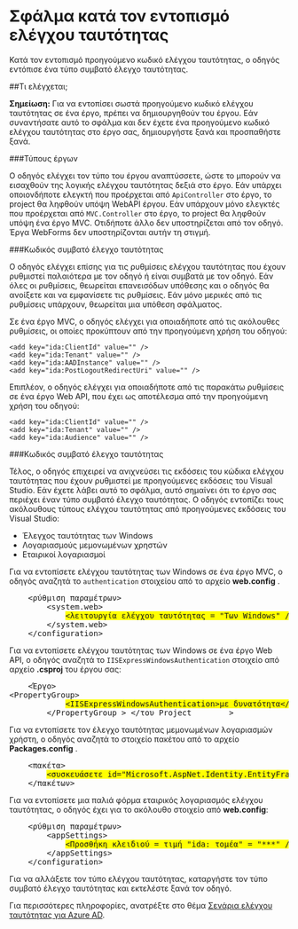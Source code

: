 <properties 
    pageTitle="Σφάλμα κατά τον εντοπισμό ελέγχου ταυτότητας" 
    description="Ο Οδηγός σύνδεσης υπηρεσίας καταλόγου active directory εντόπισε έναν τύπο συμβατό έλεγχο ταυτότητας" 
    services="active-directory" 
    documentationCenter="" 
    authors="TomArcher" 
    manager="douge" 
    editor=""/>
  
<tags 
    ms.service="active-directory" 
    ms.workload="web" 
    ms.tgt_pltfrm="vs-getting-started" 
    ms.devlang="na" 
    ms.topic="article" 
    ms.date="08/15/2016" 
    ms.author="tarcher"/>

# <a name="error-during-authentication-detection"></a>Σφάλμα κατά τον εντοπισμό ελέγχου ταυτότητας

Κατά τον εντοπισμό προηγούμενο κωδικό ελέγχου ταυτότητας, ο οδηγός εντόπισε ένα τύπο συμβατό έλεγχο ταυτότητας.   

##<a name="what-is-being-checked"></a>Τι ελέγχεται;

**Σημείωση:** Για να εντοπίσει σωστά προηγούμενο κωδικό ελέγχου ταυτότητας σε ένα έργο, πρέπει να δημιουργηθούν του έργου.  Εάν συναντήσατε αυτό το σφάλμα και δεν έχετε ένα προηγούμενο κωδικό ελέγχου ταυτότητας στο έργο σας, δημιουργήστε ξανά και προσπαθήστε ξανά.

###<a name="project-types"></a>Τύπους έργων

Ο οδηγός ελέγχει τον τύπο του έργου αναπτύσσετε, ώστε το μπορούν να εισαχθούν της λογικής ελέγχου ταυτότητας δεξιά στο έργο.  Εάν υπάρχει οποιονδήποτε ελεγκτή που προέρχεται από `ApiController` στο έργο, το project θα ληφθούν υπόψη WebAPI έργου.  Εάν υπάρχουν μόνο ελεγκτές που προέρχεται από `MVC.Controller` στο έργο, το project θα ληφθούν υπόψη ένα έργο MVC.  Οτιδήποτε άλλο δεν υποστηρίζεται από τον οδηγό.  Έργα WebForms δεν υποστηρίζονται αυτήν τη στιγμή.

###<a name="compatible-authentication-code"></a>Κωδικός συμβατό έλεγχο ταυτότητας

Ο οδηγός ελέγχει επίσης για τις ρυθμίσεις ελέγχου ταυτότητας που έχουν ρυθμιστεί παλαιότερα με τον οδηγό ή είναι συμβατά με τον οδηγό.  Εάν όλες οι ρυθμίσεις, θεωρείται επανεισόδων υπόθεσης και ο οδηγός θα ανοίξετε και να εμφανίσετε τις ρυθμίσεις.  Εάν μόνο μερικές από τις ρυθμίσεις υπάρχουν, θεωρείται μια υπόθεση σφάλματος.

Σε ένα έργο MVC, ο οδηγός ελέγχει για οποιαδήποτε από τις ακόλουθες ρυθμίσεις, οι οποίες προκύπτουν από την προηγούμενη χρήση του οδηγού:

    <add key="ida:ClientId" value="" />
    <add key="ida:Tenant" value="" />
    <add key="ida:AADInstance" value="" />
    <add key="ida:PostLogoutRedirectUri" value="" />

Επιπλέον, ο οδηγός ελέγχει για οποιαδήποτε από τις παρακάτω ρυθμίσεις σε ένα έργο Web API, που έχει ως αποτέλεσμα από την προηγούμενη χρήση του οδηγού:

    <add key="ida:ClientId" value="" />
    <add key="ida:Tenant" value="" />
    <add key="ida:Audience" value="" />

###<a name="incompatible-authentication-code"></a>Κωδικός συμβατό έλεγχο ταυτότητας

Τέλος, ο οδηγός επιχειρεί να ανιχνεύσει τις εκδόσεις του κώδικα ελέγχου ταυτότητας που έχουν ρυθμιστεί με προηγούμενες εκδόσεις του Visual Studio. Εάν έχετε λάβει αυτό το σφάλμα, αυτό σημαίνει ότι το έργο σας περιέχει έναν τύπο συμβατό έλεγχο ταυτότητας. Ο οδηγός εντοπίζει τους ακόλουθους τύπους ελέγχου ταυτότητας από προηγούμενες εκδόσεις του Visual Studio:

* Έλεγχος ταυτότητας των Windows 
* Λογαριασμούς μεμονωμένων χρηστών 
* Εταιρικοί λογαριασμοί 
 

Για να εντοπίσετε ελέγχου ταυτότητας των Windows σε ένα έργο MVC, ο οδηγός αναζητά το `authentication` στοιχείου από το αρχείο **web.config** .

<pre>
    &lt;ρύθμιση παραμέτρων&gt;
        &lt;system.web&gt;
            <span style="background-color: yellow">&lt;λειτουργία ελέγχου ταυτότητας = "Των Windows" /&gt;</span>
        &lt;/system.web&gt;
    &lt;/configuration&gt;
</pre>

Για να εντοπίσετε ελέγχου ταυτότητας των Windows σε ένα έργο Web API, ο οδηγός αναζητά το `IISExpressWindowsAuthentication` στοιχείο από αρχείο **.csproj** του έργου σας:

<pre>
    &lt;Έργο&gt;
&lt;PropertyGroup&gt;
            <span style="background-color: yellow">&lt;IISExpressWindowsAuthentication&gt;με δυνατότητα&lt;/IISExpressWindowsAuthentication&gt;</span>
        &lt;/PropertyGroup > &lt;/του Project        &gt;
</pre>

Για να εντοπίσετε τον έλεγχο ταυτότητας μεμονωμένων λογαριασμών χρήστη, ο οδηγός αναζητά το στοιχείο πακέτου από το αρχείο **Packages.config** .

<pre>
    &lt;πακέτα&gt;
        <span style="background-color: yellow">&lt;συσκευάσετε id="Microsoft.AspNet.Identity.EntityFramework" έκδοση = "2.1.0" targetFramework = "net45" /&gt;</span>
    &lt;/πακέτων&gt;
</pre>

Για να εντοπίσετε μια παλιά φόρμα εταιρικός λογαριασμός ελέγχου ταυτότητας, ο οδηγός έχει για το ακόλουθο στοιχείο από **web.config**:

<pre>
    &lt;ρύθμιση παραμέτρων&gt;
        &lt;appSettings&gt;
            <span style="background-color: yellow">&lt;Προσθήκη κλειδιού = τιμή "ida: τομέα" = "***" /&gt;</span>
        &lt;/appSettings&gt;
    &lt;/configuration&gt;
</pre>

Για να αλλάξετε τον τύπο ελέγχου ταυτότητας, καταργήστε τον τύπο συμβατό έλεγχο ταυτότητας και εκτελέστε ξανά τον οδηγό.

Για περισσότερες πληροφορίες, ανατρέξτε στο θέμα [Σενάρια ελέγχου ταυτότητας για Azure AD](active-directory-authentication-scenarios.md).